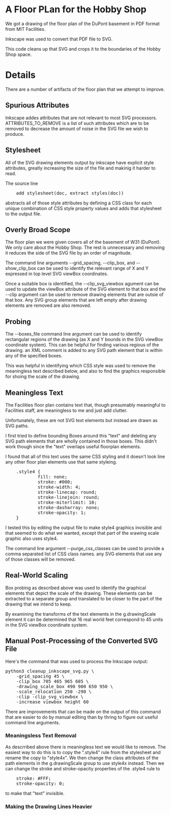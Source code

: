 # A Floor PLan for the Hobby Shop

We got a drawing of the floor plan of the DuPont basement in PDF
format from MIT Facilities.

Inkscape was used to convert that PDF file to SVG.

This code cleans up that SVG and crops it to the boundaries of the
Hobby Shop space.


# Details

There are a number of artifacts of the floor plan that we attempt to
improve.


## Spurious Attributes

Inkscape addes attributes that are not relevant to most SVG
processors.  ATTRIBUTES_TO_REMOVE is a list of such attributes which
are to be removed to decrease the amount of noise in the SVG file we
wish to produce.


## Stylesheet

All of the SVG drawing elements output by inkscape have explicit style
attributes, greatly increasing the size of the file and makinig it
harder to read.

The source line

<pre>
    add_stylesheet(doc, extract_styles(doc))
</pre>

abstracts all of those style attributes by defining a CSS class for
each unique combination of CSS style property values and adds that
stylesheet to the output file.


## Overly Broad Scope

The floor plan we were given covers all of the basement of W31
(DuPont).  We only care about the Hobby Shop.  The rest is unnecessary
and removing it reduces the side of the SVG file by an order of
magnitude.

The command line arguments --grid_spacing, --clip_box, and
--show_clip_box can be used to identify the relevant range of X and Y
expressed in top level SVG viewBox coordinates.

Once a suitable box is identified, the --clip_svg_viewbox agument can
be used to update the viewBox attribute of the SVG element to that box
and the --clip argument can be used to remove drawing elements that
are outsie of that box.  Any SVG group elements that are left empty
after drawing elements are removed are also removed.


## Probing

The --boxes_file command line argument can be used to identify
rectangular regions of the drawing (as X and Y bounds in the SVG
viewBox coordinate system).  This can be helpful for finding various
regious of the drawing.  an XML comment is added to any SVG path
element that is within any of the specified boxes.

This was helpful in identifying which CSS style was used to remove the
meaningless text described below, and also to find the graphics
responsible for shoing the scale of the drawing.


## Meaningless Text

The Facilities floor plan contains text that, though presumably
meaningful to Facilities staff, are meaningless to me and just add
clutter.

Unfortunately, these are not SVG text elements but instead are drawn
as SVG paths.

I first tried to define bounding Boxes around this "text" and deleting
any SVG path elements that are wholly contained in those boxes.  This
didn't work though since the "text" overlaps useful floorplan
elements.

I found that all of this text uses the same CSS styling and it
doesn't look line any other floor plan elements use that same
styleing.

<pre>
    .style4 {
            fill: none;
            stroke: #000;
            stroke-width: 4;
            stroke-linecap: round;
            stroke-linejoin: round;
            stroke-miterlimit: 10;
            stroke-dasharray: none;
            stroke-opacity: 1;
    }
</pre>

I tested this by editing the output file to make style4 graphics
invisible and that seemed to do what we wanted, except that part of
the srawing scale graphic also uses style4.

The command line argument --purge_css_classes can be used to provide a
comma separated list of CSS class names. any SVG elements that use any
of those classes will be removed.


## Real-World Scaling

Box probing as described above was used to identify the graphical
elements that depict the scale of the drawing.  These elements can be
extracted to a separate group and translated to be closer to the part
of the drawing that we intend to keep.

By examining the transforms of the text elements in the g.drawingScale
element it can be determined that 16 real world feet correspond to 45
units in the SVG viewBox coordinate system.


## Manual Post-Processing of the Converted SVG File

Here's the command that was used to process the Inkscape output:

<pre>
python3 cleanup_inkscape_svg.py \
    -grid_spacing 45 \
    -clip_box 705 465 965 605 \
    -drawing_scale_box 490 900 650 950 \
    -scale_relocation 250 -290 \
    -clip -clip_svg_viewbox \
    -increase_viewbox_height 60
</pre>

There are improvements that can be made on the output of this command
that are easier to do by manual editing than by thring to figure out
useful command line arguments.


### Meaningsless Text Removal

As descrribed above there is meaningless text we would like to remove.
The easiest way to do this is to copy the ".style4" rule from the
stylesheet and rename the copy to "style4x".  We then change the class
attributes of the path elements in the g.drawingScale group to use
style4x instead.  Then we can change the stroke and stroke-opacity
properties of the .style4 rule to

<pre>
    stroke: #FFF;
    stroke-opacity: 0;
</pre>

to make that "text" invisible.


### Making the Drawing Lines Heavier


